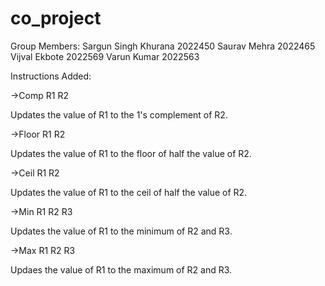 # co_project

Group Members:
Sargun Singh Khurana 2022450
Saurav Mehra 2022465
Vijval Ekbote 2022569
Varun Kumar 2022563


Instructions Added:

->Comp R1 R2

Updates the value of R1 to the 1's complement of R2.

->Floor R1 R2

Updates the value of R1 to the floor of half the value of R2.

->Ceil R1 R2

Updates the value of R1 to the ceil of half the value of R2.

->Min R1 R2 R3

Updates the value of R1 to the minimum of R2 and R3.

->Max R1 R2 R3

Updaes the value of R1 to the maximum of R2 and R3.
